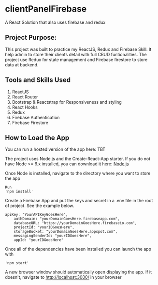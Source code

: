 # clientPanelFirebase
A React Solution that also uses firebase and redux

## Project Purpose:

This project was built to practice my ReactJS, Redux and Firebase Skill. It help admin to store their clients detail with full CRUD funtionalities. The project use Redux for state management and Firebase firestore to store data at backend.

## Tools and Skills Used
1. ReactJS
2. React Router
3. Bootstrap & Reactstrap for Responsiveness and styling
4. React Hooks
5. Redux
6. Firebase Authentication
7. Firebase Firestore

## How to Load the App

You can run a hosted version of the app here: TBT

The project uses Node.js and the Create-React-App starter. If you do not have Node >= 6.x installed, you can download it here: [Node.js](https://nodejs.org/en/)

Once Node is installed, navigate to the directory where you want to store the app

```
Run
'npm install'
```

Create a Firebase App and put the keys and secret in a .env file in the root of project. See the example below.

```
apiKey: "YourAPIKeyGoesHere",
    authDomain: "yourDomainGoesHere.firebaseapp.com",
    databaseURL: "https://yourDomainGoesHere.firebaseio.com",
    projectId: "yourIDGoesHere",
    storageBucket: "yourDomainGoesHere.appspot.com",
    messagingSenderId: "yourIDGoesHere",
    appId: "yourIDGoesHere"
```

Once all of the dependencies have been installed you can launch the app with

```
'npm start'
```

A new browser window should automatically open displaying the app. If it doesn't, navigate to [http://localhost:3000/](http://localhost:3000/) in your browser
